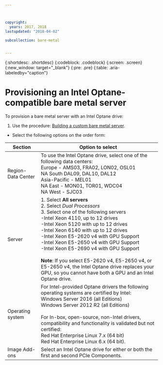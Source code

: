 ```yaml
---



copyright:
  years: 2017, 2018
lastupdated: "2018-04-02"

subcollection: bare-metal


---
```


{:shortdesc: .shortdesc}
{:codeblock: .codeblock}
{:screen: .screen}
{:new_window: target="_blank"}
{:pre: .pre}
{:table: .aria-labeledby="caption"}

# Provisioning an Intel Optane-compatible bare metal server
To provision a bare metal server with an Intel Optane drive:
1. Use the procedure: [Building a custom bare metal server](/docs/bare-metal?topic=bare-metal-ordering-baremetal-server).
* Select the following options on the order form:

|Section|Option to select
|------|------|
|Region-Data Center|To use the Intel Optane drive, select one of the following data centers:<br>Europe - AMS03, FRA02, LON02, OSL01<br>NA South DAL09, DAL10, DAL12<br>Asia-Pacific - MEL01<br>NA East - MON01, TOR01, WDC04<br>NA West - SJC03<br>|
|Server|1. Select **All servers**<br>2. Select *Dual Processors*<br>3. Select one of the following servers<br>-Intel Xeon 4110, up to 12 drives<br>-Intel Xeon 5120  with up to 12 drives<br>-Intel Xeon 6140  with up to 12 drives<br>-Intel Xeon E5-2620 v4 with GPU Support<br>-Intel Xeon E5-2650 v4 with GPU Support<br>-Intel Xeon E5-2690 v4 with GPU Support<br><br>  **Note**: If you select E5-2620 v4, E5-2650 v4, or E5-2650 v4, the Intel Optane drive replaces your GPU, so you cannot have both a GPU and an Intel Optane drive.|
|Operating system|For Intel-provided Optane drivers the following operating systems are certified by Intel:<br>Windows Server 2016 (all Editions)<br>Windows Server 2012 R2 (all Editions)<br><br>For In-box, open-source, non-Intel drivers, compatibility and functionality is validated but not certified:<br>Red Hat Enterprise Linux 7.x (64 bit)<br>Red Hat Enterprise Linux 6.x (64 bit).
|Image Add-ons| Select an Intel Optane drive for either or both the first and second PCIe Components.|
